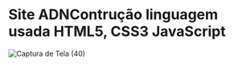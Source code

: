 # Site ADNContrução linguagem usada HTML5, CSS3 JavaScript 

 ![Captura de Tela (40)](https://user-images.githubusercontent.com/82975004/183299876-13a7c70e-f337-4c8b-9a20-cf986195271e.png)

